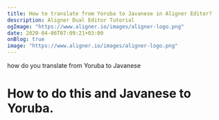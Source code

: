 ```yaml
---
title: How to translate from Yoruba to Javanese in Aligner Editor?
description: Aligner Dual Editor Tutorial
ogImage: "https://www.aligner.io/images/aligner-logo.png"
date: 2020-04-06T07:09:21+03:00
onBlog: true
image: "https://www.aligner.io/images/aligner-logo.png"
---
```


how do you translate from Yoruba to Javanese

# How to do this and Javanese to Yoruba.


